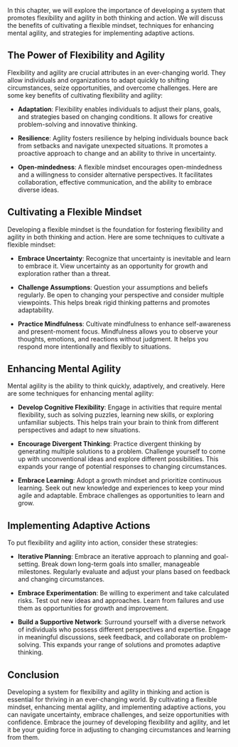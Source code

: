 
In this chapter, we will explore the importance of developing a system that promotes flexibility and agility in both thinking and action. We will discuss the benefits of cultivating a flexible mindset, techniques for enhancing mental agility, and strategies for implementing adaptive actions.

The Power of Flexibility and Agility
------------------------------------

Flexibility and agility are crucial attributes in an ever-changing world. They allow individuals and organizations to adapt quickly to shifting circumstances, seize opportunities, and overcome challenges. Here are some key benefits of cultivating flexibility and agility:

* **Adaptation**: Flexibility enables individuals to adjust their plans, goals, and strategies based on changing conditions. It allows for creative problem-solving and innovative thinking.

* **Resilience**: Agility fosters resilience by helping individuals bounce back from setbacks and navigate unexpected situations. It promotes a proactive approach to change and an ability to thrive in uncertainty.

* **Open-mindedness**: A flexible mindset encourages open-mindedness and a willingness to consider alternative perspectives. It facilitates collaboration, effective communication, and the ability to embrace diverse ideas.

Cultivating a Flexible Mindset
------------------------------

Developing a flexible mindset is the foundation for fostering flexibility and agility in both thinking and action. Here are some techniques to cultivate a flexible mindset:

* **Embrace Uncertainty**: Recognize that uncertainty is inevitable and learn to embrace it. View uncertainty as an opportunity for growth and exploration rather than a threat.

* **Challenge Assumptions**: Question your assumptions and beliefs regularly. Be open to changing your perspective and consider multiple viewpoints. This helps break rigid thinking patterns and promotes adaptability.

* **Practice Mindfulness**: Cultivate mindfulness to enhance self-awareness and present-moment focus. Mindfulness allows you to observe your thoughts, emotions, and reactions without judgment. It helps you respond more intentionally and flexibly to situations.

Enhancing Mental Agility
------------------------

Mental agility is the ability to think quickly, adaptively, and creatively. Here are some techniques for enhancing mental agility:

* **Develop Cognitive Flexibility**: Engage in activities that require mental flexibility, such as solving puzzles, learning new skills, or exploring unfamiliar subjects. This helps train your brain to think from different perspectives and adapt to new situations.

* **Encourage Divergent Thinking**: Practice divergent thinking by generating multiple solutions to a problem. Challenge yourself to come up with unconventional ideas and explore different possibilities. This expands your range of potential responses to changing circumstances.

* **Embrace Learning**: Adopt a growth mindset and prioritize continuous learning. Seek out new knowledge and experiences to keep your mind agile and adaptable. Embrace challenges as opportunities to learn and grow.

Implementing Adaptive Actions
-----------------------------

To put flexibility and agility into action, consider these strategies:

* **Iterative Planning**: Embrace an iterative approach to planning and goal-setting. Break down long-term goals into smaller, manageable milestones. Regularly evaluate and adjust your plans based on feedback and changing circumstances.

* **Embrace Experimentation**: Be willing to experiment and take calculated risks. Test out new ideas and approaches. Learn from failures and use them as opportunities for growth and improvement.

* **Build a Supportive Network**: Surround yourself with a diverse network of individuals who possess different perspectives and expertise. Engage in meaningful discussions, seek feedback, and collaborate on problem-solving. This expands your range of solutions and promotes adaptive thinking.

Conclusion
----------

Developing a system for flexibility and agility in thinking and action is essential for thriving in an ever-changing world. By cultivating a flexible mindset, enhancing mental agility, and implementing adaptive actions, you can navigate uncertainty, embrace challenges, and seize opportunities with confidence. Embrace the journey of developing flexibility and agility, and let it be your guiding force in adjusting to changing circumstances and learning from them.

